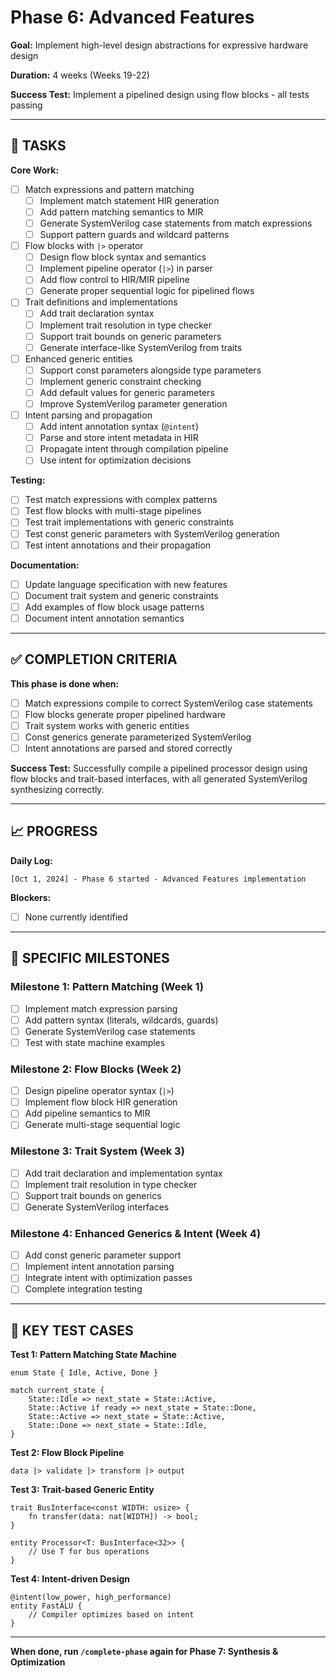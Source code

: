 # Phase 6: Advanced Features

**Goal:** Implement high-level design abstractions for expressive hardware design

**Duration:** 4 weeks (Weeks 19-22)

**Success Test:** Implement a pipelined design using flow blocks - all tests passing

---

## 🎯 TASKS

**Core Work:**
- [ ] Match expressions and pattern matching
  - [ ] Implement match statement HIR generation
  - [ ] Add pattern matching semantics to MIR
  - [ ] Generate SystemVerilog case statements from match expressions
  - [ ] Support pattern guards and wildcard patterns

- [ ] Flow blocks with `|>` operator
  - [ ] Design flow block syntax and semantics
  - [ ] Implement pipeline operator (`|>`) in parser
  - [ ] Add flow control to HIR/MIR pipeline
  - [ ] Generate proper sequential logic for pipelined flows

- [ ] Trait definitions and implementations
  - [ ] Add trait declaration syntax
  - [ ] Implement trait resolution in type checker
  - [ ] Support trait bounds on generic parameters
  - [ ] Generate interface-like SystemVerilog from traits

- [ ] Enhanced generic entities
  - [ ] Support const parameters alongside type parameters
  - [ ] Implement generic constraint checking
  - [ ] Add default values for generic parameters
  - [ ] Improve SystemVerilog parameter generation

- [ ] Intent parsing and propagation
  - [ ] Add intent annotation syntax (`@intent`)
  - [ ] Parse and store intent metadata in HIR
  - [ ] Propagate intent through compilation pipeline
  - [ ] Use intent for optimization decisions

**Testing:**
- [ ] Test match expressions with complex patterns
- [ ] Test flow blocks with multi-stage pipelines
- [ ] Test trait implementations with generic constraints
- [ ] Test const generic parameters with SystemVerilog generation
- [ ] Test intent annotations and their propagation

**Documentation:**
- [ ] Update language specification with new features
- [ ] Document trait system and generic constraints
- [ ] Add examples of flow block usage patterns
- [ ] Document intent annotation semantics

---

## ✅ COMPLETION CRITERIA

**This phase is done when:**
- [ ] Match expressions compile to correct SystemVerilog case statements
- [ ] Flow blocks generate proper pipelined hardware
- [ ] Trait system works with generic entities
- [ ] Const generics generate parameterized SystemVerilog
- [ ] Intent annotations are parsed and stored correctly

**Success Test:** Successfully compile a pipelined processor design using flow blocks and trait-based interfaces, with all generated SystemVerilog synthesizing correctly.

---

## 📈 PROGRESS

**Daily Log:**
```
[Oct 1, 2024] - Phase 6 started - Advanced Features implementation
```

**Blockers:**
- [ ] None currently identified

---

## 🎯 SPECIFIC MILESTONES

### Milestone 1: Pattern Matching (Week 1)
- [ ] Implement match expression parsing
- [ ] Add pattern syntax (literals, wildcards, guards)
- [ ] Generate SystemVerilog case statements
- [ ] Test with state machine examples

### Milestone 2: Flow Blocks (Week 2)
- [ ] Design pipeline operator syntax (`|>`)
- [ ] Implement flow block HIR generation
- [ ] Add pipeline semantics to MIR
- [ ] Generate multi-stage sequential logic

### Milestone 3: Trait System (Week 3)
- [ ] Add trait declaration and implementation syntax
- [ ] Implement trait resolution in type checker
- [ ] Support trait bounds on generics
- [ ] Generate SystemVerilog interfaces

### Milestone 4: Enhanced Generics & Intent (Week 4)
- [ ] Add const generic parameter support
- [ ] Implement intent annotation parsing
- [ ] Integrate intent with optimization passes
- [ ] Complete integration testing

---

## 🧪 KEY TEST CASES

**Test 1: Pattern Matching State Machine**
```skalp
enum State { Idle, Active, Done }

match current_state {
    State::Idle => next_state = State::Active,
    State::Active if ready => next_state = State::Done,
    State::Active => next_state = State::Active,
    State::Done => next_state = State::Idle,
}
```

**Test 2: Flow Block Pipeline**
```skalp
data |> validate |> transform |> output
```

**Test 3: Trait-based Generic Entity**
```skalp
trait BusInterface<const WIDTH: usize> {
    fn transfer(data: nat[WIDTH]) -> bool;
}

entity Processor<T: BusInterface<32>> {
    // Use T for bus operations
}
```

**Test 4: Intent-driven Design**
```skalp
@intent(low_power, high_performance)
entity FastALU {
    // Compiler optimizes based on intent
}
```

---

**When done, run `/complete-phase` again for Phase 7: Synthesis & Optimization**